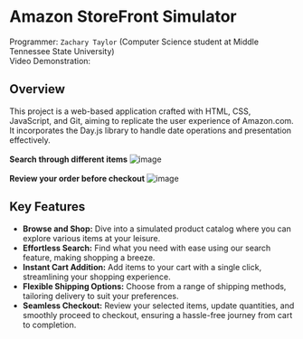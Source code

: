 # Amazon StoreFront Simulator

Programmer: `Zachary Taylor` (Computer Science student at Middle Tennessee State University) <br>
Video Demonstration: 

## Overview

This project is a web-based application crafted with HTML, CSS, JavaScript, and Git, aiming to replicate the user experience of Amazon.com. It incorporates the Day.js library to handle date operations and presentation effectively.
<br>
<br>
**Search through different items**
![image](https://github.com/ZachTaylor2002/Amazon-Storefront-Simulator/assets/124469454/d6b28bac-8377-40f2-b95c-057f24449d6a)
<br>
<br>
**Review your order before checkout**
![image](https://github.com/ZachTaylor2002/Amazon-Storefront-Simulator/assets/124469454/03dce45e-b9ca-43a3-8447-b877836766f2)




## Key Features

- **Browse and Shop:** Dive into a simulated product catalog where you can explore various items at your leisure.
- **Effortless Search:** Find what you need with ease using our search feature, making shopping a breeze.
- **Instant Cart Addition:** Add items to your cart with a single click, streamlining your shopping experience.
- **Flexible Shipping Options:** Choose from a range of shipping methods, tailoring delivery to suit your preferences.
- **Seamless Checkout:** Review your selected items, update quantities, and smoothly proceed to checkout, ensuring a hassle-free journey from cart to completion.
